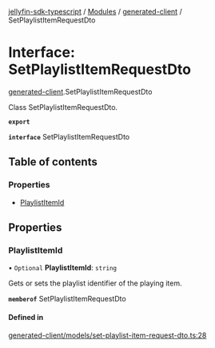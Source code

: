[jellyfin-sdk-typescript](../README.md) / [Modules](../modules.md) / [generated-client](../modules/generated_client.md) / SetPlaylistItemRequestDto

# Interface: SetPlaylistItemRequestDto

[generated-client](../modules/generated_client.md).SetPlaylistItemRequestDto

Class SetPlaylistItemRequestDto.

**`export`**

**`interface`** SetPlaylistItemRequestDto

## Table of contents

### Properties

- [PlaylistItemId](generated_client.SetPlaylistItemRequestDto.md#playlistitemid)

## Properties

### PlaylistItemId

• `Optional` **PlaylistItemId**: `string`

Gets or sets the playlist identifier of the playing item.

**`memberof`** SetPlaylistItemRequestDto

#### Defined in

[generated-client/models/set-playlist-item-request-dto.ts:28](https://github.com/thornbill/jellyfin-sdk-typescript/blob/644c849/src/generated-client/models/set-playlist-item-request-dto.ts#L28)
